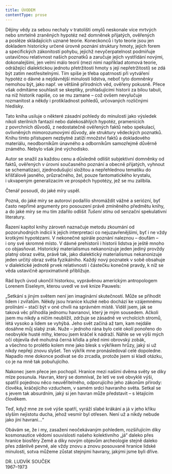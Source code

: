 ```yaml
---
title: ÚVODEM
contentType: prose
---
```


<section>

Dějiny vědy za sebou nechaly v tratolišti omylů neskonale více mrtvých nebo smrtelně zraněných hypotéz než domněnek přijatých, ověřených a posléze skládajících uznané teorie. Koneckonců i tyto teorie jsou jen dokladem historicky určené úrovně poznání struktury hmoty, jejích forem a specifických zákonitostí pohybu, jejichž nevyčerpatelnost podmiňuje ustavičnou relativnost našich poznatků a zaručuje jejich vystřídání novými, dokonalejšími, jen velmi málo teorií (mezi nimi například atomová teorie, odrážející dialektickou jednotu přetržitosti hmoty s její nepřetržitostí) se zdá být zatím neotřesitelnými. Tím spíše je třeba opatrnosti při vytváření hypotéz o dávné a nejdávnější minulosti lidstva, neboť tyto domněnky nemohou být, jako např. ve většině přírodních věd, ověřeny pokusně. Přece však odmítáme souhlasit se skeptiky, prohlašujícími historii za bílou tabuli, na niž historik napíše, co se mu zamane – což ovšem nevylučuje rozmanitost a někdy i protikladnost pohledů, určovaných rozličnými hledisky.

Tato kniha usiluje o některé zásadní pohledy do minulosti jako výsledek nikoli sterilních fantazií nebo dalekosáhlých hypotéz, pramenících z povrchních důvodů, z nedostatečně ověřených faktů nebo spekulací, ovlivněných mimorozumovými důvody, ale struktury vědeckých poznatků. Knihu tímto přístupem nezbytně zatíží množství faktů a dokladového materiálu, neodborníkům únavného a odborníkům samozřejmě důvěrně známého. Nebylo však jiné východisko.

Autor se snažil za každou cenu a důsledně odlišit subjektivní domněnky od faktů, ověřených v úrovni současného poznání a obecně přijatých, vyhnout se schematizaci, zjednodušující složitou a nepřehlednou tematiku do křišťálově jasného, průzračného, žel, pouze fantomatického krystalu, i ukvapeným generalizacím ve prospěch hypotézy, jež se mu zalíbila.

Čtenář posoudí, do jaké míry uspěl.

Pozná, do jaké míry se autorovi podařilo shromáždit vážné a seriózní, byť často nepřímé argumenty pro posouzení právě zmíněného předmětu knihy, a do jaké míry se mu tím zdařilo odlišit _Tušení stínu_ od senzační spekulativní literatury.

Řazení kapitol knihy zároveň naznačuje metodu zkoumání od pozoruhodných indicií k jejich interpretaci co nejuzavřenějšími, byť i ne vždy krotkými hypotézami. V nekonečné spirále poznání naleznou – doufám – i ony své skromné místo. V dávné prehistorii i historii lidstva je ještě mnoho co objasňovat. Historický materialismus nekanonizuje jeden jediný provždy platný obraz světa, právě tak, jako dialektický materialismus nekanonizuje jeden určitý obraz světa fyzikálního. Každý nový poznatek v sobě obsahuje v dialektické jednotě prvek relativnosti i částečku konečné pravdy, k níž se věda ustavičně aproximativně přibližuje.

Rád bych úvod ukončil historkou, vyprávěnou americkým antro­pologem Lorenem Eiseleym, kterou uvedl ve své knize Pauwels:

„Setkání s jiným světem není jen imaginární skutečností. Může se přihodit lidem i zvířatům. Někdy jsou hranice kluzké nebo dochází ke vzájemnému prolínání – stačí být v oné chvíli na správném místě. Viděl jsem, jak se taková věc přihodila jednomu havranovi, který je mým sousedem. Ačkoli jsem mu nikdy a ničím neublížil, zdržuje se zásadně ve vrcholcích stromů, létá vysoko a lidem se vyhýbá. Jeho svět začíná až tam, kam nejdále dosáhne můj slabý zrak. Nuže – jednoho rána bylo celé okolí ponořeno do neobvykle husté mlhy, kterou jsem kráčel k nádraží. Náhle se ve výši mých očí objevila dvě mohutná černá křídla a před nimi obrovský zobák, a všechno to prolétlo kolem mne jako blesk s výkřikem hrůzy, jaký si už nikdy nepřeji znovu slyšet. Ten výkřik mne pronásledoval celé dopoledne. Napadlo mne dokonce podívat se do zrcadla, protože jsem si kladl otázku, co je na mně tak pobuřujícího.

Nakonec jsem přece jen pochopil. Hranice mezi našimi dvěma světy se díky mlze posunula. Havran, který se domníval, že letí ve své obvyklé výši, spatřil pojednou něco neuvěřitelného, odporujícího jeho zákonům přírody: člověka, kráčejícího vzduchem, v samém srdci havraního světa. Setkal se s jevem tak absurdním, jaký si jen havran může představit – s létajícím člověkem.

Teď, když mne ze své výše spatří, vyráží slabé krákání a já v jeho křiku slyším nejistotu ducha, jehož vesmír byl otřesen. Není už a nikdy nebude jako jiní havrani…“

Obávám se, že i my, zasaženi neočekávaným pohledem, rozšiřujícím díky kosmonautice vědomí souvislosti našeho kolektivního „já“ daleko přes hranice biosféry Země a díky novým objevům archeologie stejně daleko přes zdánlivě pevné, ale vždy znovu a znovu posouvané hranice lidské minulosti, sotva můžeme zůstat stejnými havrany, jakými jsme byli dříve.

DR. LUDVÍK SOUČEK  
1967–1973

</section>
